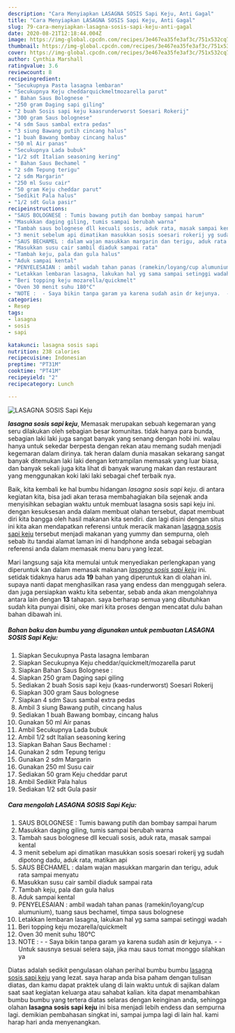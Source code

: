 ```yaml
---
description: "Cara Menyiapkan LASAGNA SOSIS Sapi Keju, Anti Gagal"
title: "Cara Menyiapkan LASAGNA SOSIS Sapi Keju, Anti Gagal"
slug: 79-cara-menyiapkan-lasagna-sosis-sapi-keju-anti-gagal
date: 2020-08-21T12:18:44.004Z
image: https://img-global.cpcdn.com/recipes/3e467ea35fe3af3c/751x532cq70/lasagna-sosis-sapi-keju-foto-resep-utama.jpg
thumbnail: https://img-global.cpcdn.com/recipes/3e467ea35fe3af3c/751x532cq70/lasagna-sosis-sapi-keju-foto-resep-utama.jpg
cover: https://img-global.cpcdn.com/recipes/3e467ea35fe3af3c/751x532cq70/lasagna-sosis-sapi-keju-foto-resep-utama.jpg
author: Cynthia Marshall
ratingvalue: 3.6
reviewcount: 8
recipeingredient:
- "Secukupnya Pasta lasagna lembaran"
- "Secukupnya Keju cheddarquickmeltmozarella parut"
- " Bahan Saus Bolognese "
- "250 gram Daging sapi giling"
- "2 buah Sosis sapi keju kaasrunderworst Soesari Rokerij"
- "300 gram Saus bolognese"
- "4 sdm Saus sambal extra pedas"
- "3 siung Bawang putih cincang halus"
- "1 buah Bawang bombay cincang halus"
- "50 ml Air panas"
- "Secukupnya Lada bubuk"
- "1/2 sdt Italian seasoning kering"
- " Bahan Saus Bechamel "
- "2 sdm Tepung terigu"
- "2 sdm Margarin"
- "250 ml Susu cair"
- "50 gram Keju cheddar parut"
- "Sedikit Pala halus"
- "1/2 sdt Gula pasir"
recipeinstructions:
- "SAUS BOLOGNESE : Tumis bawang putih dan bombay sampai harum"
- "Masukkan daging giling, tumis sampai berubah warna"
- "Tambah saus bolognese dll kecuali sosis, aduk rata, masak sampai kental"
- "3 menit sebelum api dimatikan masukkan sosis soesari rokerij yg sudah dipotong dadu, aduk rata, matikan api"
- "SAUS BECHAMEL : dalam wajan masukkan margarin dan terigu, aduk rata sampai menyatu"
- "Masukkan susu cair sambil diaduk sampai rata"
- "Tambah keju, pala dan gula halus"
- "Aduk sampai kental"
- "PENYELESAIAN : ambil wadah tahan panas (ramekin/loyang/cup alumunium), tuang saus bechamel, timpa saus bolognese"
- "Letakkan lembaran lasagna, lakukan hal yg sama sampai setinggi wadah"
- "Beri topping keju mozarella/quickmelt"
- "Oven 30 menit suhu 180°C"
- "NOTE :  - Saya bikin tanpa garam ya karena sudah asin dr kejunya.  - Untuk sausnya sesuai selera saja, jika mau saus tomat monggo silahkan ya"
categories:
- Resep
tags:
- lasagna
- sosis
- sapi

katakunci: lasagna sosis sapi 
nutrition: 238 calories
recipecuisine: Indonesian
preptime: "PT31M"
cooktime: "PT41M"
recipeyield: "2"
recipecategory: Lunch

---
```



![LASAGNA SOSIS Sapi Keju](https://img-global.cpcdn.com/recipes/3e467ea35fe3af3c/751x532cq70/lasagna-sosis-sapi-keju-foto-resep-utama.jpg)

<b><i>lasagna sosis sapi keju</i></b>, Memasak merupakan sebuah kegemaran yang seru dilakukan oleh sebagian besar komunitas. tidak hanya para bunda, sebagian laki laki juga sangat banyak yang senang dengan hobi ini. walau hanya untuk sekedar berpesta dengan rekan atau memang sudah menjadi kegemaran dalam dirinya. tak heran dalam dunia masakan sekarang sangat banyak ditemukan laki laki dengan ketrampilan memasak yang luar biasa, dan banyak sekali juga kita lihat di banyak warung makan dan restaurant yang menggunakan koki laki laki sebagai chef terbaik nya.



Baik, kita kembali ke hal bumbu hidangan <i>lasagna sosis sapi keju</i>. di antara kegiatan kita, bisa jadi akan terasa membahagiakan bila sejenak anda menyisihkan sebagian waktu untuk membuat lasagna sosis sapi keju ini. dengan kesuksesan anda dalam membuat olahan tersebut, dapat membuat diri kita bangga oleh hasil makanan kita sendiri. dan lagi disini dengan situs ini kita akan mendapatkan referensi untuk meracik makanan <u>lasagna sosis sapi keju</u> tersebut menjadi makanan yang yummy dan sempurna, oleh sebab itu tandai alamat laman ini di handphone anda sebagai sebagian referensi anda dalam memasak menu baru yang lezat.


Mari langsung saja kita memulai untuk menyediakan perlengkapan yang diperuntuk kan dalam memasak makanan <u><i>lasagna sosis sapi keju</i></u> ini. setidak tidaknya harus ada <b>19</b> bahan yang diperuntuk kan di olahan ini. supaya nanti dapat menghasilkan rasa yang endess dan menggugah selera. dan juga persiapkan waktu kita sebentar, sebab anda akan mengolahnya antara lain dengan <b>13</b> tahapan. saya berharap semua yang dibutuhkan sudah kita punyai disini, oke mari kita proses dengan mencatat dulu bahan bahan dibawah ini.

<!--inarticleads1-->

##### Bahan baku dan bumbu yang digunakan untuk pembuatan LASAGNA SOSIS Sapi Keju:

1. Siapkan Secukupnya Pasta lasagna lembaran
1. Siapkan Secukupnya Keju cheddar/quickmelt/mozarella parut
1. Siapkan  Bahan Saus Bolognese :
1. Siapkan 250 gram Daging sapi giling
1. Sediakan 2 buah Sosis sapi keju (kaas-runderworst) Soesari Rokerij
1. Siapkan 300 gram Saus bolognese
1. Siapkan 4 sdm Saus sambal extra pedas
1. Ambil 3 siung Bawang putih, cincang halus
1. Sediakan 1 buah Bawang bombay, cincang halus
1. Gunakan 50 ml Air panas
1. Ambil Secukupnya Lada bubuk
1. Ambil 1/2 sdt Italian seasoning kering
1. Siapkan  Bahan Saus Bechamel :
1. Gunakan 2 sdm Tepung terigu
1. Gunakan 2 sdm Margarin
1. Gunakan 250 ml Susu cair
1. Sediakan 50 gram Keju cheddar parut
1. Ambil Sedikit Pala halus
1. Sediakan 1/2 sdt Gula pasir




<!--inarticleads2-->

##### Cara mengolah LASAGNA SOSIS Sapi Keju:

1. SAUS BOLOGNESE : Tumis bawang putih dan bombay sampai harum
1. Masukkan daging giling, tumis sampai berubah warna
1. Tambah saus bolognese dll kecuali sosis, aduk rata, masak sampai kental
1. 3 menit sebelum api dimatikan masukkan sosis soesari rokerij yg sudah dipotong dadu, aduk rata, matikan api
1. SAUS BECHAMEL : dalam wajan masukkan margarin dan terigu, aduk rata sampai menyatu
1. Masukkan susu cair sambil diaduk sampai rata
1. Tambah keju, pala dan gula halus
1. Aduk sampai kental
1. PENYELESAIAN : ambil wadah tahan panas (ramekin/loyang/cup alumunium), tuang saus bechamel, timpa saus bolognese
1. Letakkan lembaran lasagna, lakukan hal yg sama sampai setinggi wadah
1. Beri topping keju mozarella/quickmelt
1. Oven 30 menit suhu 180°C
1. NOTE :  - - Saya bikin tanpa garam ya karena sudah asin dr kejunya.  - - Untuk sausnya sesuai selera saja, jika mau saus tomat monggo silahkan ya




Diatas adalah sedikit pengulasan olahan perihal bumbu bumbu <u>lasagna sosis sapi keju</u> yang lezat. saya harap anda bisa paham dengan tulisan diatas, dan kamu dapat praktek ulang di lain waktu untuk di sajikan dalam saat saat kegiatan keluarga atau sahabat kalian. kita dapat menambahkan bumbu bumbu yang tertera diatas selaras dengan keinginan anda, sehingga olahan <b>lasagna sosis sapi keju</b> ini bisa menjadi lebih endess dan sempurna lagi. demikian pembahasan singkat ini, sampai jumpa lagi di lain hal. kami harap hari anda menyenangkan.
